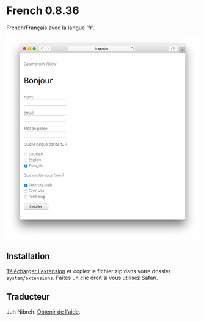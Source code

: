 # French 0.8.36

French/Français avec la langue 'fr'.

<p align="center"><img src="french-screenshot.png?raw=true" alt="Screenshot"></p>

## Installation

[Télécharger l'extension](https://github.com/datenstrom/yellow-extensions/raw/main/downloads/french.zip) et copiez le fichier zip dans votre dossier `system/extensions`. Faites un clic droit si vous utilisez Safari.

## Traducteur

Juh Nibreh. [Obtenir de l'aide](https://datenstrom.se/yellow/help/).
